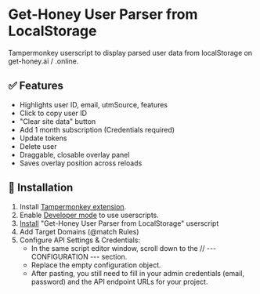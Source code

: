 # Get-Honey User Parser from LocalStorage

Tampermonkey userscript to display parsed user data from localStorage on get-honey.ai / .online.

## ✅ Features

- Highlights user ID, email, utmSource, features
- Click to copy user ID
- "Clear site data" button
- Add 1 month subscription (Credentials required)
- Update tokens
- Delete user
- Draggable, closable overlay panel
- Saves overlay position across reloads

## 🔗 Installation

1. Install [Tampermonkey extension](https://www.tampermonkey.net/).
2. Enable [Developer mode](https://www.tampermonkey.net/faq.php?locale=en#Q209) to use userscripts.
3. [Install](https://raw.githubusercontent.com/bohdan-gen-tech/GH-user-parser/main/get-honey-user-parser.js) "Get-Honey User Parser from LocalStorage" userscript
4. Add Target Domains (@match Rules)
5. Configure API Settings & Credentials:
   - In the same script editor window, scroll down to the // --- CONFIGURATION --- section.
   - Replace the empty configuration object.
   - After pasting, you still need to fill in your admin credentials (email, password) and the API endpoint URLs for your project.
